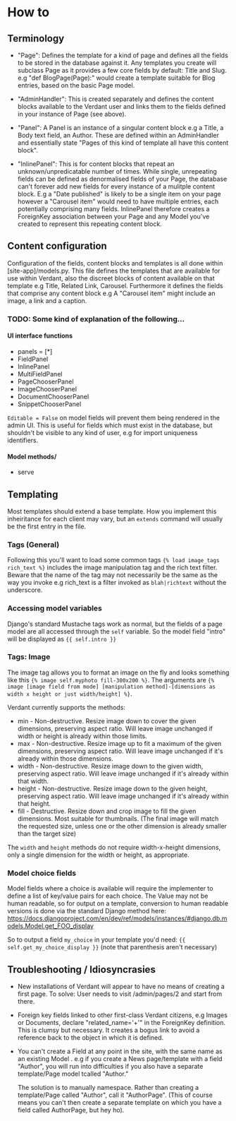 # How to

## Terminology

*	"Page": Defines the template for a kind of page and defines all the fields to be stored in the database against it. Any templates you create will subclass Page as it provides a few core fields by default: Title and Slug. e.g "def BlogPage(Page):" would create a template suitable for Blog entries, based on the basic Page model. 

*	"AdminHandler": This is created separately and defines the content blocks available to the Verdant user and links them to the fields defined in your instance of Page (see above).

*	"Panel": A Panel is an instance of a singular content block e.g a Title, a Body text field, an Author. These are defined within an AdminHandler and essentially state "Pages of this kind of template all have this content block".

*	"InlinePanel": This is for content blocks that repeat an unknown/unpredicatable number of times. While single, unrepeating fields can be defined as denormalised fields of your Page, the database can't forever add new fields for every instance of a mulitple content block. E.g a "Date published" is likely to be a single item on your page however a "Carousel item" would need to have multiple entries, each potentially comprising many fields. InlinePanel therefore creates a ForeignKey association between your Page and any Model you've created to represent this repeating content block.

## Content configuration

Configuration of the fields, content blocks and templates is all done within [site-app]/models.py. This file defines the templates that are available for use within Verdant, also the discreet blocks of content available on that template e.g Title, Related Link, Carousel. Furthermore it defines the fields that comprise any content block e.g A "Carousel item" might include an image, a link and a caption.

### TODO: Some kind of explanation of the following...

#### UI interface functions

*	panels = [*]
*	FieldPanel
*	InlinePanel
*	MultiFieldPanel
*	PageChooserPanel
*	ImageChooserPanel
*	DocumentChooserPanel
*	SnippetChooserPanel

`Editable = False` on model fields will prevent them being rendered in the admin UI. This is useful for fields which must exist in the database, but shouldn't be visible to any kind of user, e.g for import uniqueness identifiers.

#### Model methods/

*	serve

## Templating

Most templates should extend a base template. How you implement this inheiritance for each client may vary, but an `extends` command will usually be the first entry in the file.

### Tags (General)

Following this you'll want to load some common tags `{% load image_tags rich_text %}` includes the image manipulation tag and the rich text filter. Beware that the name of the tag may not necessarily be the same as the way you invoke e.g rich_text is a filter invoked as `blah|richtext` without the underscore.

### Accessing model variables

Django's standard Mustache tags work as normal, but the fields of a page model are all accessed through the `self` variable. So the model field "intro" will be displayed as `{{ self.intro }}`

### Tags: Image

The image tag allows you to format an image on the fly and looks something like this `{% image self.myphoto fill-300x200 %}`. The arguments are `{% image [image field from mode] [manipulation method]-[dimensions as width x height or just width/height] %}`.

Verdant currently supports the methods:

*	min - Non-destructive. Resize image down to cover the given dimensions, preserving aspect ratio. Will leave image unchanged if width or height is already within those limits.
*	max - Non-destructive. Resize image up to fit a maximum of the given dimensions, preserving aspect ratio. Will leave image unchanged if it's already within those dimensions.
*	width - Non-destructive. Resize image down to the given width, preserving aspect ratio. Will leave image unchanged if it's already within that width.
*	height - Non-destructive. Resize image down to the given height, preserving aspect ratio. Will leave image unchanged if it's already within that height.
* 	fill - Destructive. Resize down and crop image to fill the given dimensions. Most suitable for thumbnails. (The final image will match the requested size, unless one or the other dimension is already smaller than the target size)

The `width` and `height` methods do not require width-x-height dimensions, only a single dimension for the width or height, as appropriate.

### Model choice fields

Model fields where a choice is available will require the implementer to define a list of key/value pairs for each choice. The Value may not be human readable, so for output on a template, conversion to human readable versions is done via the standard Django method here: https://docs.djangoproject.com/en/dev/ref/models/instances/#django.db.models.Model.get_FOO_display

So to output a field `my_choice` in your template you'd need: `{{ self.get_my_choice_display }}` (note that parenthesis aren't necessary)


## Troubleshooting / Idiosyncrasies

* 	New installations of Verdant will appear to have no means of creating a first page. To solve: User needs to visit /admin/pages/2 and start from there.

* 	Foreign key fields linked to other first-class Verdant citizens, e.g Images or Documents, declare "related_name='+'" in the ForeignKey definition. This is clumsy but necessary. It creates a bogus link to avoid a reference back to the object in which it is defined.

* 	You can't create a Field at any point in the site, with the same name as an existing Model . e.g if you create a News page/template with a field "Author", you will run into difficulties if you also have a separate template/Page model tcalled "Author." 

	The solution is to manually namespace. Rather than creating a template/Page called "Author", call it "AuthorPage". (This of course means you can't then create a separate template on which you have a field called AuthorPage, but hey ho).

